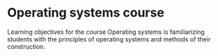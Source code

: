 # Operating systems course

Learning objectives for the course Operating systems is
familiarizing students with the principles of operating systems and methods of their construction.
